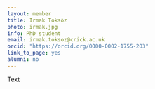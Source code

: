 ```yaml
---
layout: member
title: Irmak Toksöz
photo: irmak.jpg
info: PhD student
email: irmak.toksoz@crick.ac.uk
orcid: "https://orcid.org/0000-0002-1755-203"
link_to_page: yes
alumni: no
---
```


Text